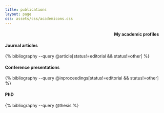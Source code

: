 ```yaml
---
title: publications
layout: page
css: assets/css/academicons.css
---
```


<div style="text-align: right">
<h4 id="academic">My academic profiles</h4> <a target="_blank" href="https://scholar.google.com/citations?user=rTMDV6UAAAAJ&hl"><span class="ai ai-google-scholar ai-lg" style="color:#00B4A1" aria-hidden="true"></span></a> <a target="_blank" href="https://www.researchgate.net/profile/Darya_Vanichkina"><span class="ai ai-researchgate ai-lg" style="color:#00B4A1" aria-hidden="true"></span></a> <a target="_blank" href="https://www.biorxiv.org/search/author1%3ADarya%2BVanichkina"><span class="ai ai-biorxiv ai-lg" style="color:#00B4A1" aria-hidden="true"></span></a> <a target="_blank" href="https://www.ncbi.nlm.nih.gov/pubmed/?term=Vanichkina%20DP"><span class="ai ai-pubmed ai-lg" style="color:#00B4A1" aria-hidden="true"></span></a>
</div>

#### Journal articles

{% bibliography --query @article[status!=editorial && status!=other] %}

#### Conference presentations

{% bibliography --query @inproceedings[status!=editorial && status!=other] %}

#### PhD

{% bibliography --query @thesis %}
